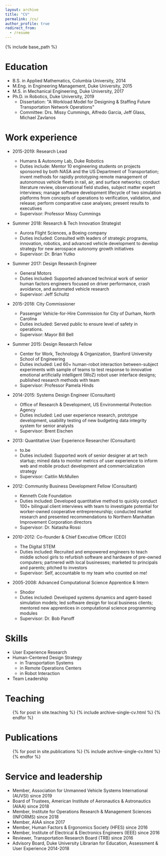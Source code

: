 ```yaml
---
layout: archive
title: "CV"
permalink: /cv/
author_profile: true
redirect_from:
  - /resume
---
```


{% include base_path %}

Education
======
* B.S. in Applied Mathematics, Columbia University, 2014
* M.Eng. in Engineering Management, Duke University, 2015
* M.S. in Mechanical Engineering, Duke University, 2017
* Ph.D. in Robotics, Duke University, 2019
  * Dissertation: "A Workload Model for Designing & Staffing Future Transportation Network Operations"
  * Committee: Drs. Missy Cummings, Alfredo Garcia, Jeff Glass, Michael Zavlanos

Work experience
======
* 2015-2019: Research Lead
  * Humans & Autonomy Lab, Duke Robotics
  * Duties include: Mentor 10 engineering students on projects sponsored by both NASA and the US Department of Transportation; invent methods for rapidly prototyping remote management of autonomous vehicle fleets in rail, air, and surface networks; conduct literature review, observational field studies, subject matter expert interviews; manage software development lifecycle of two simulation platforms from concepts of operations to verification, validation, and release; perform comparative case analyses; present results to executives
  * Supervisor: Professor Missy Cummings

* Summer 2018: Research & Tech Innovation Strategist
  * Aurora Flight Sciences, a Boeing company
  * Duties included: Consulted with leaders of strategic programs, innovation, robotics, and advanced vehicle development to develop strategy for new aerospace autonomy growth initiatives
  * Supervisor: Dr. Brian Yutko

* Summer 2017: Design Research Engineer
  * General Motors
  * Duties included: Supported advanced technical work of senior human factors engineers focused on driver performance, crash avoidance, and automated vehicle research
  * Supervisor: Jeff Schultz

* 2015-2018: City Commissioner
  * Passenger Vehicle-for-Hire Commission for City of Durham, North Carolina
  * Duties included: Served public to ensure level of safety in operations.
  * Supervisor: Mayor Bill Bell

* Summer 2015: Design Research Fellow
  * Center for Work, Technology & Organization, Stanford University School of Engineering
  * Duties included: Led 60+ human-robot interaction between-subject experiments with sample of teams to test response to innovative emotional artificially intelligent (WoZ) robot user interface designs; published research methods with team
  * Supervisor: Professor Pamela Hinds 

* 2014-2015: Systems Design Engineer (Consultant)
  * Office of Research & Development, US Environmental Protection Agency
  * Duties included: Led user experience research, prototype development, usability testing of new budgeting data integrity system for senior analysts
  * Supervisor: Brent Eischen

* 2013: Quantitative User Experience Researcher (Consultant)
  * to.be
  * Duties included: Supported work of senior designer at art tech startup; mined data to monitor metrics of user experience to inform web and mobile product development and commercialization strategy
  * Supervisor: Caitlin McMullen

* 2012: Community Business Development Fellow (Consultant)
  * Kenneth Cole Foundation
  * Duties included: Developed quantitative method to quickly conduct 100+ bilingual client interviews with team to investigate potential for worker-owned cooperative entrepreneurship; conducted market research and presented recommendations to Northern Manhattan Improvement Corporation directors
  * Supervisor: Dr. Natasha Rossi

* 2010-2012: Co-founder & Chief Executive Officer (CEO)
  * The Digital STEM
  * Duties included: Recruited and empowered engineers to teach middle school girls to refurbish software and hardware of pre-owned computers; partnered with local businesses; marketed to principals and parents; pitched to investors
  * Supervisor: Self, accountable to my team who counted on me!
  
* 2005-2008: Advanced Computational Science Apprentice & Intern
  * Shodor
  * Duties included: Developed systems dynamics and agent-based simulation models; led software design for local business clients; mentored new apprentices in computational science programming modules
  * Supervisor: Dr. Bob Panoff  

Skills
======
* User Experience Research
* Human-Centered Design Strategy
  * in Transportation Systems
  * in Remote Operations Centers
  * in Robot Interaction
* Team Leadership

Teaching
======
  <ul>{% for post in site.teaching %}
    {% include archive-single-cv.html %}
  {% endfor %}</ul>

Publications
======
  <ul>{% for post in site.publications %}
    {% include archive-single-cv.html %}
  {% endfor %}</ul>
    
Service and leadership
======
* Member, Association for Unmanned Vehicle Systems International (AUVSI) since 2019
* Board of Trustees, American Institute of Aeronautics & Astronautics (AIAA) since 2018
* Member, Institute for Operations Research & Management Sciences (INFORMS) since 2018
* Member, AIAA since 2017
* Member, Human Factors & Ergonomics Society (HFES) since 2016
* Member, Institute of Electrical & Electronics Engineers (IEEE) since 2016
* Reviewer, Transportation Research Board (TRB) since 2016
* Advisory Board, Duke University Librarian for Education, Assessment & User Experience 2014-2018
